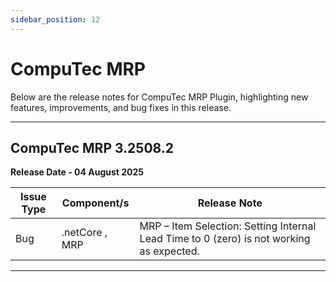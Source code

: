 ```yaml
---
sidebar_position: 12
---
```


# CompuTec MRP

Below are the release notes for CompuTec MRP Plugin, highlighting new features, improvements, and bug fixes in this release.

---

## CompuTec MRP 3.2508.2

**Release Date - 04 August 2025**

| Issue Type | Component/s | Release Note |
| --- | --- | --- |
| Bug | .netCore , MRP | MRP – Item Selection: Setting Internal Lead Time to 0 (zero) is not working as expected. |

---
